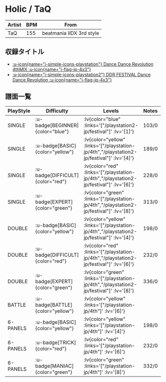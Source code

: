 # Holic / TaQ

|Artist|BPM|From|
|------|---|----|
|TaQ|155|beatmania IIDX 3rd style|

## 収録タイトル

- [ :u-icon{name="i-simple-icons-playstation"} Dance Dance Revolution 4thMIX :u-icon{name="i-flag-jp-4x3"} ](/playstation-jp/4th)
- [ :u-icon{name="i-simple-icons-playstation2"} DDR FESTIVAL Dance Dance Revolution :u-icon{name="i-flag-jp-4x3"} ](/playstation2-jp/festival)

## 譜面一覧

|PlayStyle|Difficulty|Levels|Notes|Movie|
|---------|----------|------|-----|-----|
|SINGLE| :u-badge[BEGINNER]{color="blue"} | :lv{color="blue" :links='["/playstation2-jp/festival"]' :lv='[1]'} |103/0||
|SINGLE| :u-badge[BASIC]{color="yellow"} | :lv{color="yellow" :links='["/playstation-jp/4th","/playstation2-jp/festival"]' :lv='[4]'} |189/0||
|SINGLE| :u-badge[DIFFICULT]{color="red"} | :lv{color="red" :links='["/playstation-jp/4th","/playstation2-jp/festival"]' :lv='[6]'} |228/0||
|SINGLE| :u-badge[EXPERT]{color="green"} | :lv{color="green" :links='["/playstation-jp/4th","/playstation2-jp/festival"]' :lv='[8]'} |313/0||
|DOUBLE| :u-badge[BASIC]{color="yellow"} | :lv{color="yellow" :links='["/playstation-jp/4th","/playstation2-jp/festival"]' :lv='[4]'} |198/0||
|DOUBLE| :u-badge[DIFFICULT]{color="red"} | :lv{color="red" :links='["/playstation-jp/4th","/playstation2-jp/festival"]' :lv='[6]'} |232/0||
|DOUBLE| :u-badge[EXPERT]{color="green"} | :lv{color="green" :links='["/playstation-jp/4th","/playstation2-jp/festival"]' :lv='[8]'} |336/0||
|BATTLE| :u-badge[BATTLE]{color="yellow"} | :lv{color="yellow" :links='["/playstation-jp/4th"]' :lv='[6]'} |||
|6-PANELS| :u-badge[BASIC]{color="yellow"} | :lv{color="yellow" :links='["/playstation-jp/4th"]' :lv='[4]'} |198/0||
|6-PANELS| :u-badge[TRICK]{color="red"} | :lv{color="red" :links='["/playstation-jp/4th"]' :lv='[6]'} |232/0||
|6-PANELS| :u-badge[MANIAC]{color="green"} | :lv{color="green" :links='["/playstation-jp/4th"]' :lv='[8]'} |332/0||
